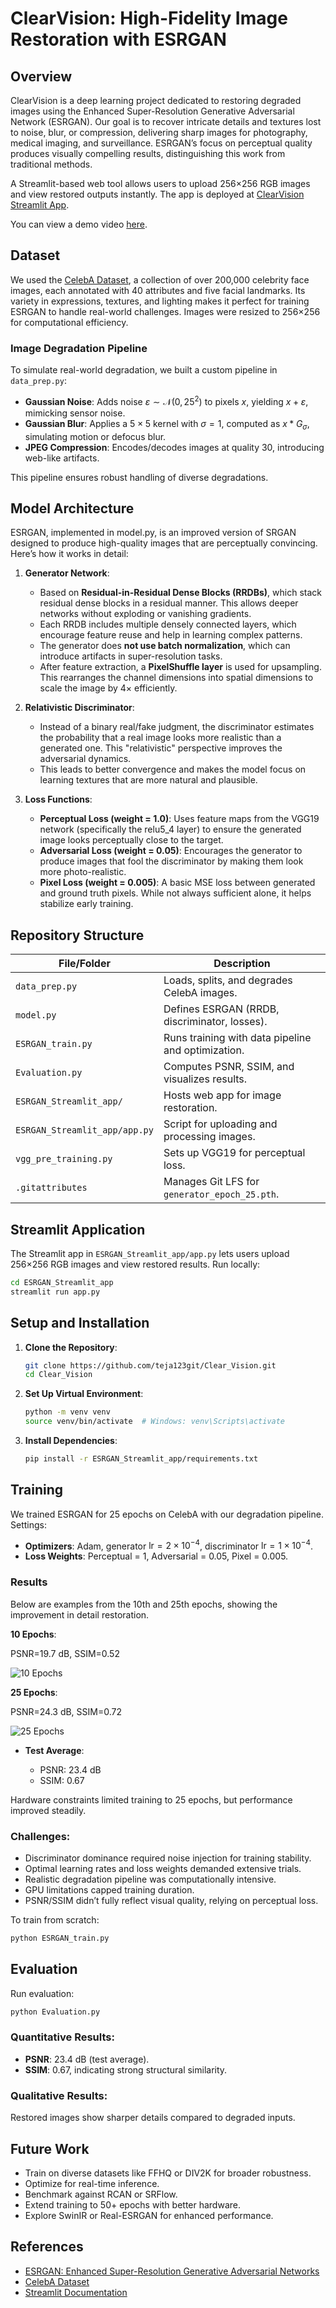 # ClearVision: High-Fidelity Image Restoration with ESRGAN

## Overview

ClearVision is a deep learning project dedicated to restoring degraded images using the Enhanced Super-Resolution Generative Adversarial Network (ESRGAN). Our goal is to recover intricate details and textures lost to noise, blur, or compression, delivering sharp images for photography, medical imaging, and surveillance. ESRGAN’s focus on perceptual quality produces visually compelling results, distinguishing this work from traditional methods.

A Streamlit-based web tool allows users to upload 256×256 RGB images and view restored outputs instantly. The app is deployed at [ClearVision Streamlit App](https://clearvision2.streamlit.app/).

You can view a demo video [here](https://drive.google.com/file/d/1zQLSS2aV6gn9Oxebdq0FiGp5XC8PDap4/view?usp=sharing).

## Dataset

We used the [CelebA Dataset](http://mmlab.ie.cuhk.edu.hk/projects/CelebA.html), a collection of over 200,000 celebrity face images, each annotated with 40 attributes and five facial landmarks. Its variety in expressions, textures, and lighting makes it perfect for training ESRGAN to handle real-world challenges. Images were resized to 256×256 for computational efficiency.

### Image Degradation Pipeline

To simulate real-world degradation, we built a custom pipeline in `data_prep.py`:

* **Gaussian Noise**: Adds noise $\varepsilon \sim \mathcal{N}(0, 25^2)$ to pixels $x$, yielding $x + \varepsilon$, mimicking sensor noise.
* **Gaussian Blur**: Applies a $5 \times 5$ kernel with $\sigma = 1$, computed as $x * G_{\sigma}$, simulating motion or defocus blur.
* **JPEG Compression**: Encodes/decodes images at quality 30, introducing web-like artifacts.

This pipeline ensures robust handling of diverse degradations.

## Model Architecture

ESRGAN, implemented in model.py, is an improved version of SRGAN designed to produce high-quality images that are perceptually convincing. Here’s how it works in detail:

1. **Generator Network**:

   * Based on **Residual-in-Residual Dense Blocks (RRDBs)**, which stack residual dense blocks in a residual manner. This allows deeper networks without exploding or vanishing gradients.
   * Each RRDB includes multiple densely connected layers, which encourage feature reuse and help in learning complex patterns.
   * The generator does **not use batch normalization**, which can introduce artifacts in super-resolution tasks.
   * After feature extraction, a **PixelShuffle layer** is used for upsampling. This rearranges the channel dimensions into spatial dimensions to scale the image by 4× efficiently.

2. **Relativistic Discriminator**:

   * Instead of a binary real/fake judgment, the discriminator estimates the probability that a real image looks more realistic than a generated one. This "relativistic" perspective improves the adversarial dynamics.
   * This leads to better convergence and makes the model focus on learning textures that are more natural and plausible.

3. **Loss Functions**:

   * **Perceptual Loss (weight = 1.0)**: Uses feature maps from the VGG19 network (specifically the relu5\_4 layer) to ensure the generated image looks perceptually close to the target.
   * **Adversarial Loss (weight = 0.05)**: Encourages the generator to produce images that fool the discriminator by making them look more photo-realistic.
   * **Pixel Loss (weight = 0.005)**: A basic MSE loss between generated and ground truth pixels. While not always sufficient alone, it helps stabilize early training.


## Repository Structure

| **File/Folder**               | **Description**                                    |
| ----------------------------- | -------------------------------------------------- |
| `data_prep.py`                | Loads, splits, and degrades CelebA images.         |
| `model.py`                    | Defines ESRGAN (RRDB, discriminator, losses).      |
| `ESRGAN_train.py`             | Runs training with data pipeline and optimization. |
| `Evaluation.py`               | Computes PSNR, SSIM, and visualizes results.       |
| `ESRGAN_Streamlit_app/`       | Hosts web app for image restoration.               |
| `ESRGAN_Streamlit_app/app.py` | Script for uploading and processing images.        |
| `vgg_pre_training.py`         | Sets up VGG19 for perceptual loss.                 |
| `.gitattributes`              | Manages Git LFS for `generator_epoch_25.pth`.      |

## Streamlit Application

The Streamlit app in `ESRGAN_Streamlit_app/app.py` lets users upload 256×256 RGB images and view restored results. Run locally:

```bash
cd ESRGAN_Streamlit_app
streamlit run app.py
```

## Setup and Installation

1. **Clone the Repository**:

   ```bash
   git clone https://github.com/teja123git/Clear_Vision.git
   cd Clear_Vision
   ```

2. **Set Up Virtual Environment**:

   ```bash
   python -m venv venv
   source venv/bin/activate  # Windows: venv\Scripts\activate
   ```

3. **Install Dependencies**:

   ```bash
   pip install -r ESRGAN_Streamlit_app/requirements.txt
   ```

## Training

We trained ESRGAN for 25 epochs on CelebA with our degradation pipeline. Settings:

* **Optimizers**: Adam, generator $\text{lr} = 2 \times 10^{-4}$, discriminator $\text{lr} = 1 \times 10^{-4}$.
* **Loss Weights**: Perceptual = 1, Adversarial = 0.05, Pixel = 0.005.

### Results

Below are examples from the 10th and 25th epochs, showing the improvement in detail restoration.

**10 Epochs**:

PSNR=19.7 dB, SSIM=0.52



![10 Epochs](https://github.com/teja123git/Clear_Vison/blob/main/10_epochs.jpg)


**25 Epochs**:

 PSNR=24.3 dB, SSIM=0.72
 
![25 Epochs](https://github.com/teja123git/Clear_Vison/blob/main/25_epochs.jpg)

* **Test Average**:

  * PSNR: 23.4 dB
  * SSIM: 0.67

Hardware constraints limited training to 25 epochs, but performance improved steadily.

### Challenges:

* Discriminator dominance required noise injection for training stability.
* Optimal learning rates and loss weights demanded extensive trials.
* Realistic degradation pipeline was computationally intensive.
* GPU limitations capped training duration.
* PSNR/SSIM didn’t fully reflect visual quality, relying on perceptual loss.

To train from scratch:

```bash
python ESRGAN_train.py
```

## Evaluation

Run evaluation:

```bash
python Evaluation.py
```

### Quantitative Results:

* **PSNR**: 23.4 dB (test average).
* **SSIM**: 0.67, indicating strong structural similarity.

### Qualitative Results:

Restored images show sharper details compared to degraded inputs.

## Future Work

* Train on diverse datasets like FFHQ or DIV2K for broader robustness.
* Optimize for real-time inference.
* Benchmark against RCAN or SRFlow.
* Extend training to 50+ epochs with better hardware.
* Explore SwinIR or Real-ESRGAN for enhanced performance.

## References

* [ESRGAN: Enhanced Super-Resolution Generative Adversarial Networks](https://arxiv.org/abs/1809.00219)
* [CelebA Dataset](http://mmlab.ie.cuhk.edu.hk/projects/CelebA.html)
* [Streamlit Documentation](https://streamlit.io/)

